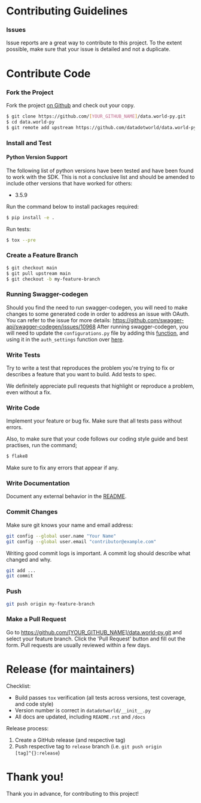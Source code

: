 # Contributing Guidelines

### Issues

Issue reports are a great way to contribute to this project.
To the extent possible, make sure that your issue is detailed and not a duplicate.

# Contribute Code

### Fork the Project

Fork the project [on Github](https://github.com/datadotworld/data.world-py) and check out your copy.

```sh
$ git clone https://github.com/[YOUR_GITHUB_NAME]/data.world-py.git
$ cd data.world-py
$ git remote add upstream https://github.com/datadotworld/data.world-py.git
```
### Install and Test
#### Python Version Support
The following list of python versions have been tested and have been found to work with the SDK.
This is not a conclusive list and should be amended to include other versions that have worked for others:
 -  3.5.9


Run the command below to install packages required:

```sh
$ pip install -e .
```

Run tests:

```sh
$ tox --pre
```

### Create a Feature Branch

```sh
$ git checkout main
$ git pull upstream main
$ git checkout -b my-feature-branch
```
### Running Swagger-codegen
Should you find the need to run swagger-codegen, you will need to make changes to some generated code in order to address an issue with OAuth.
You can refer to the issue for more details: https://github.com/swagger-api/swagger-codegen/issues/10968
After running swagger-codegen, you will need to update the `configurations.py` file by adding this [function](https://github.com/datadotworld/data.world-py/pull/120/files#diff-097089a848b0e5d38d7a980e2d1ffea3e687f544e286573cf79ef0297ba1e118R197-R202), and using it in the `auth_settings` function over [here](https://github.com/datadotworld/data.world-py/pull/120/files#diff-097089a848b0e5d38d7a980e2d1ffea3e687f544e286573cf79ef0297ba1e118R225).
### Write Tests

Try to write a test that reproduces the problem you're trying to fix or describes a feature that you want to build. Add tests to spec.

We definitely appreciate pull requests that highlight or reproduce a problem, even without a fix.

### Write Code

Implement your feature or bug fix. Make sure that all tests pass without errors.

Also, to make sure that your code follows our coding style guide and best practises, run the command;

```sh
$ flake8
```

Make sure to fix any errors that appear if any.

### Write Documentation

Document any external behavior in the [README](https://github.com/datadotworld/data.world-py/blob/main/README.rst).

### Commit Changes

Make sure git knows your name and email address:

```sh
git config --global user.name "Your Name"
git config --global user.email "contributor@example.com"
```

Writing good commit logs is important. A commit log should describe what changed and why.

```sh
git add ...
git commit
```

### Push

```sh
git push origin my-feature-branch
```

### Make a Pull Request

Go to https://github.com/[YOUR_GITHUB_NAME]/data.world-py.git and select your feature branch. Click the 'Pull Request' button and fill out the form. Pull requests are usually reviewed within a few days.

# Release (for maintainers)

Checklist:

- Build passes `tox` verification (all tests across versions, test coverage, and code style)
- Version number is correct in `datadotworld/__init__.py`
- All docs are updated, including `README.rst` and `/docs`

Release process:

1. Create a GitHub release (and respective tag)
2. Push respective tag to `release` branch (i.e. `git push origin [tag]^{}:release`)

# Thank you!

Thank you in advance, for contributing to this project!
